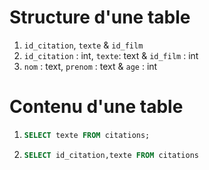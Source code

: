 # Structure d'une table

1. `id_citation`,  `texte` & `id_film`
2. `id_citation` : int,  `texte`: text & `id_film` : int
3.  `nom` : text, `prenom` : text & `age` : int

# Contenu d'une table

1. ```sql
   SELECT texte FROM citations;
   ```
2. ```sql
   SELECT id_citation,texte FROM citations
   ```
